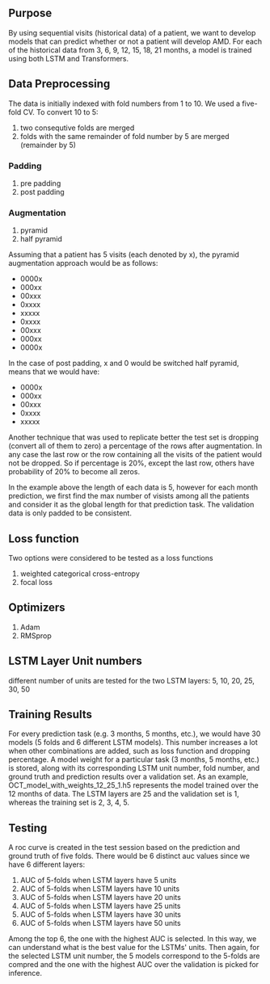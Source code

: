 ## Purpose
By using sequential visits (historical data) of a patient, we want to develop models that can predict whether or not a patient will develop AMD. For each of the historical data from 3, 6, 9, 12, 15, 18, 21 months, a model is trained using both LSTM and Transformers.

## Data Preprocessing
The data is initially indexed with fold numbers from 1 to 10. We used a five-fold CV. To convert 10 to 5:
1. two consequtive folds are merged
2. folds with the same remainder of fold number by 5 are merged (remainder by 5)
### Padding
1. pre padding
2. post padding

### Augmentation
1. pyramid
2. half pyramid

Assuming that a patient has 5 visits (each denoted by x), the pyramid augmentation approach would be as follows:
+ 0000x
+ 000xx
+ 00xxx
+ 0xxxx
+ xxxxx
+ 0xxxx
+ 00xxx
+ 000xx
+ 0000x

In the case of post padding, x and 0 would be switched
half pyramid, means that we would have:
- 0000x
- 000xx
- 00xxx
- 0xxxx
- xxxxx

Another technique that was used to replicate better the test set is dropping (convert all of them to zero) a percentage of the rows after augmentation. In any case the last row or the row containing all the visits of the patient would not be dropped. So if percentage is 20%, except the last row, others have probability of 20% to become all zeros.

In the example above the length of each data is 5, however for each month prediction, we first find the max number of visists among all the patients and consider it as the global length for that prediction task. 
The validation data is only padded to be consistent.
## Loss function
Two options were considered to be tested as a loss functions
1. weighted categorical cross-entropy
2. focal loss

## Optimizers
1. Adam
2. RMSprop

## LSTM Layer Unit numbers
different number of units are tested for the two LSTM layers: 5, 10, 20, 25, 30, 50

## Training Results
For every prediction task (e.g. 3 months, 5 months, etc.), we would have 30 models (5 folds and 6 different LSTM models). This number increases a lot when other combinations are added, such as loss function and dropping percentage. A model weight for a particular task (3 months, 5 months, etc.) is stored, along with its corresponding LSTM unit number, fold number, and ground truth and prediction results over a validation set. As an example, OCT_model_with_weights_12_25_1.h5 represents the model trained over the 12 months of data. The LSTM layers are 25 and the validation set is 1, whereas the training set is 2, 3, 4, 5.
 

## Testing
A roc curve is created in the test session based on the prediction and ground truth of five folds. There would be 6 distinct auc values since we have 6 different layers: 
1. AUC of 5-folds when LSTM layers have 5 units
2. AUC of 5-folds when LSTM layers have 10 units
3. AUC of 5-folds when LSTM layers have 20 units
4. AUC of 5-folds when LSTM layers have 25 units
5. AUC of 5-folds when LSTM layers have 30 units
6. AUC of 5-folds when LSTM layers have 50 units

Among the top 6, the one with the highest AUC is selected. In this way, we can understand what is the best value for the LSTMs' units. Then again, for the selected LSTM unit number, the 5 models correspond to the 5-folds are compred and the one with the highest AUC over the validation is picked for inference.
